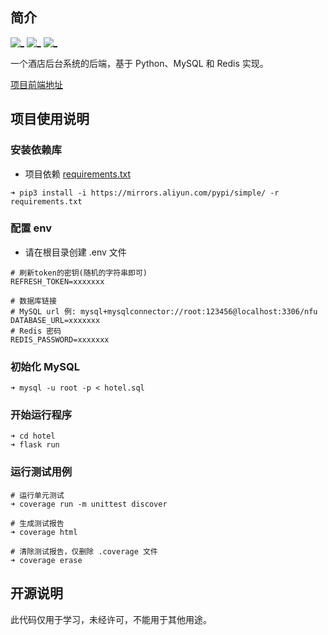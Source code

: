 ## 简介
[![_](https://img.shields.io/badge/python-3.8.3-informational.svg)](https://www.python.org/)
[![_](https://img.shields.io/badge/mysql-8.0.20-9cf.svg)](https://www.mysql.com/)
[![_](https://img.shields.io/badge/redis-6.0.3-red.svg)](https://redis.io/)

一个酒店后台系统的后端，基于 Python、MySQL 和 Redis 实现。

[项目前端地址](https://github.com/EachinChung/Hotel-Front-End)

## 项目使用说明
### 安装依赖库
- 项目依赖 [requirements.txt](requirements.txt)

```
➜ pip3 install -i https://mirrors.aliyun.com/pypi/simple/ -r requirements.txt
```

### 配置 env
- 请在根目录创建 .env 文件

```
# 刷新token的密钥(随机的字符串即可)
REFRESH_TOKEN=xxxxxxx

# 数据库链接
# MySQL url 例: mysql+mysqlconnector://root:123456@localhost:3306/nfu
DATABASE_URL=xxxxxxx
# Redis 密码
REDIS_PASSWORD=xxxxxxx
```

### 初始化 MySQL

```
➜ mysql -u root -p < hotel.sql
```

### 开始运行程序

```
➜ cd hotel
➜ flask run
```

### 运行测试用例

```
# 运行单元测试
➜ coverage run -m unittest discover

# 生成测试报告
➜ coverage html

# 清除测试报告，仅删除 .coverage 文件
➜ coverage erase
```

## 开源说明
此代码仅用于学习，未经许可，不能用于其他用途。